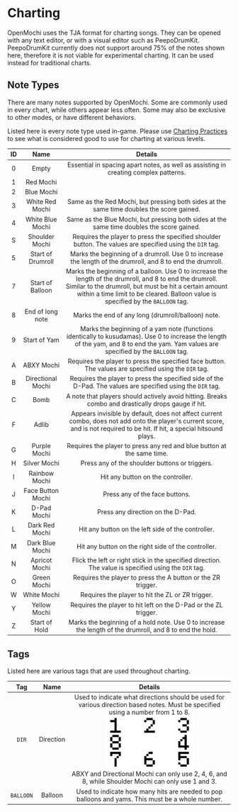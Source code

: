# Charting

OpenMochi uses the TJA format for charting songs. They can be opened with any text editor, or with a visual editor such as PeepoDrumKit. PeepoDrumKit currently does not support around 75% of the notes shown here, therefore it is not viable for experimental charting. It can be used instead for traditional charts.

## Note Types

There are many notes supported by OpenMochi. Some are commonly used in every chart, while others appear less often. Some may also be exclusive to other modes, or have different behaviors.

Listed here is every note type used in-game. Please use [Charting Practices](./charting-practices) to see what is considered good to use for charting at various levels.

|ID|Name|Details|
|:---:|:---:|:---:|
|0|Empty|Essential in spacing apart notes, as well as assisting in creating complex patterns.|
|1|Red Mochi||
|2|Blue Mochi||
|3|White Red Mochi|Same as the Red Mochi, but pressing both sides at the same time doubles the score gained.|
|4|White Blue Mochi|Same as the Blue Mochi, but pressing both sides at the same time doubles the score gained.|
|S|Shoulder Mochi|Requires the player to press the specified shoulder button. The values are specified using the `DIR` tag.|
|5|Start of Drumroll|Marks the beginning of a drumroll. Use 0 to increase the length of the drumroll, and 8 to end the drumroll.|
|7|Start of Balloon|Marks the beginning of a balloon. Use 0 to increase the length of the drumroll, and 8 to end the drumroll.<br>Similar to the drumroll, but must be hit a certain amount within a time limit to be cleared. Balloon value is specified by the `BALLOON` tag.|
|8|End of long note|Marks the end of any long (drumroll/balloon) note.|
|9|Start of Yam|Marks the beginning of a yam note (functions identically to kusudamas). Use 0 to increase the length of the yam, and 8 to end the yam. Yam values are specified by the `BALLOON` tag.|
|A|ABXY Mochi|Requires the player to press the specified face button. The values are specified using the `DIR` tag.|
|B|Directional Mochi|Requires the player to press the specified side of the D-Pad. The values are specified using the `DIR` tag.|
|C|Bomb|A note that players should actively avoid hitting. Breaks combo and drastically drops gauge if hit.|
|F|Adlib|Appears invisible by default, does not affect current combo, does not add onto the player's current score, and is not required to be hit. If hit, a special hitsound plays.|
|G|Purple Mochi|Requires the player to press any red and blue button at the same time.|
|H|Silver Mochi|Press any of the shoulder buttons or triggers.|
|I|Rainbow Mochi|Hit any button on the controller.|
|J|Face Button Mochi|Press any of the face buttons.|
|K|D-Pad Mochi|Press any direction on the D-Pad.|
|L|Dark Red Mochi|Hit any button on the left side of the controller.|
|M|Dark Blue Mochi|Hit any button on the right side of the controller.|
|N|Apricot Mochi|Flick the left or right stick in the specified direction. The value is specified using the `DIR` tag.|
|O|Green Mochi|Requires the player to press the A button or the ZR trigger.|
|W|White Mochi|Requires the player to hit the ZL or ZR trigger.|
|Y|Yellow Mochi|Requires the player to hit left on the D-Pad or the ZL trigger.|
|Z|Start of Hold|Marks the beginning of a hold note. Use 0 to increase the length of the drumroll, and 8 to end the hold.|

## Tags

Listed here are various tags that are used throughout charting.

|Tag|Name|Details|
|:---:|:---:|:---:|
|`DIR`|Direction|Used to indicate what directions should be used for various direction based notes. Must be specified using a number from 1 to 8.<br><img src="./DIR.png" width="200"><br>ABXY and Directional Mochi can only use 2, 4, 6, and 8, while Shoulder Mochi can only use 1 and 3.|
|`BALLOON`|Balloon|Used to indicate how many hits are needed to pop balloons and yams. This must be a whole number.|